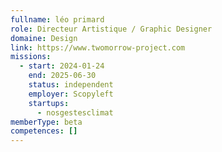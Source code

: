 ```yaml
---
fullname: léo primard
role: Directeur Artistique / Graphic Designer
domaine: Design
link: https://www.twomorrow-project.com
missions:
  - start: 2024-01-24
    end: 2025-06-30
    status: independent
    employer: Scopyleft
    startups:
      - nosgestesclimat
memberType: beta
competences: []
---
```

